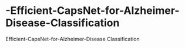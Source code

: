 # -Efficient-CapsNet-for-Alzheimer-Disease-Classification
 Efficient-CapsNet-for-Alzheimer-Disease Classification
